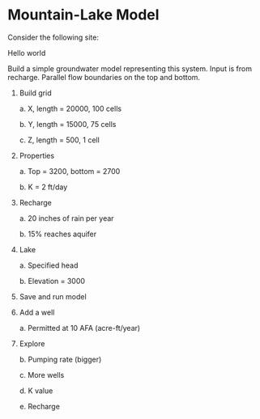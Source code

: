 # Mountain-Lake Model


Consider the following site:


Hello world


Build a simple groundwater model representing this system. Input is from recharge. Parallel flow boundaries on the top and bottom.


1. Build grid

    a. X, length = 20000, 100 cells

    b. Y, length = 15000, 75 cells

    c. Z, length = 500, 1 cell

2. Properties

    a. Top = 3200, bottom = 2700

    b. K = 2 ft/day

3. Recharge

    a. 20 inches of rain per year

    b. 15% reaches aquifer

4. Lake
    
    a. Specified head

    b. Elevation = 3000

5. Save and run model
6. Add a well

    a. Permitted at 10 AFA (acre-ft/year)

7. Explore

    b. Pumping rate (bigger)

    c. More wells

    d. K value

    e. Recharge